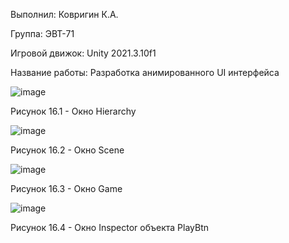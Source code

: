 Выполнил: Ковригин К.А.

Группа: ЭВТ-71

Игровой движок: Unity 2021.3.10f1

Название работы: Разработка анимированного UI интерфейса

![image](https://user-images.githubusercontent.com/119486614/205432502-cd83cbf9-6ad7-4786-9d19-f359f4322ca3.png)

Рисунок 16.1 - Окно Hierarchy

![image](https://user-images.githubusercontent.com/119486614/205432524-7ce24112-e4f1-49c7-8a23-5aa636b99067.png)

Рисунок 16.2 - Окно Scene

![image](https://user-images.githubusercontent.com/119486614/205432531-c0c95588-3adb-4e84-8355-6a81d4247b5f.png)

Рисунок 16.3 - Окно Game

![image](https://user-images.githubusercontent.com/119486614/205432556-ac203177-0c8b-4ee3-9c81-db7b930c43cd.png)

Рисунок 16.4 - Окно Inspector объекта PlayBtn
